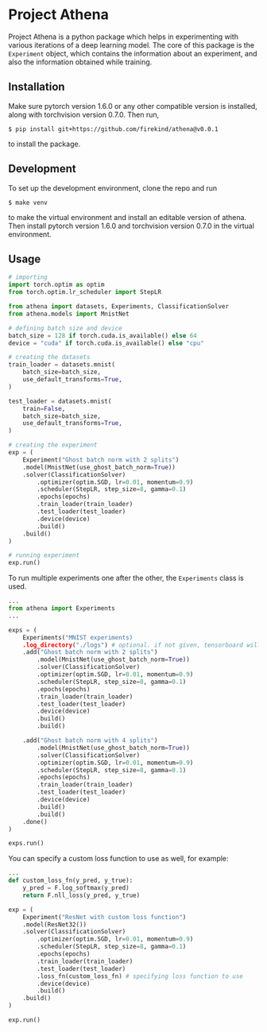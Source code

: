 # Project Athena

Project Athena is a python package which helps in experimenting with various iterations of a deep learning model. The core of this package is the `Experiment` object, which contains the information about an experiment, and also the information obtained while training.

## Installation

Make sure pytorch version 1.6.0 or any other compatible version is installed, along with torchvision version 0.7.0. Then run,

```
$ pip install git+https://github.com/firekind/athena@v0.0.1
```
to install the package.

## Development

To set up the development environment, clone the repo and run

```
$ make venv
```

to make the virtual environment and install an editable version of athena. Then install pytorch version 1.6.0 and torchvision version 0.7.0 in the virtual environment.

## Usage

```python
# importing
import torch.optim as optim
from torch.optim.lr_scheduler import StepLR

from athena import datasets, Experiments, ClassificationSolver
from athena.models import MnistNet

# defining batch size and device
batch_size = 128 if torch.cuda.is_available() else 64
device = "cuda" if torch.cuda.is_available() else "cpu"

# creating the datasets 
train_loader = datasets.mnist(
    batch_size=batch_size,
    use_default_transforms=True,
)

test_loader = datasets.mnist(
    train=False,
    batch_size=batch_size,
    use_default_transforms=True,
)

# creating the experiment
exp = (
    Experiment("Ghost batch norm with 2 splits")
    .model(MnistNet(use_ghost_batch_norm=True))
    .solver(ClassificationSolver)
        .optimizer(optim.SGD, lr=0.01, momentum=0.9)
        .scheduler(StepLR, step_size=8, gamma=0.1)
        .epochs(epochs)
        .train_loader(train_loader)
        .test_loader(test_loader)
        .device(device)
        .build()
    .build()
)

# running experiment
exp.run()
```

To run multiple experiments one after the other, the `Experiments` class is used.

```python
...
from athena import Experiments
...

exps = (
    Experiments("MNIST experiments)
    .log_directory("./logs") # optional. if not given, tensorboard will not be used.
    .add("Ghost batch norm with 2 splits")
        .model(MnistNet(use_ghost_batch_norm=True))
        .solver(ClassificationSolver)
        .optimizer(optim.SGD, lr=0.01, momentum=0.9)
        .scheduler(StepLR, step_size=8, gamma=0.1)
        .epochs(epochs)
        .train_loader(train_loader)
        .test_loader(test_loader)
        .device(device)
        .build()
        .build()

    .add("Ghost batch norm with 4 splits")
        .model(MnistNet(use_ghost_batch_norm=True))
        .solver(ClassificationSolver)
        .optimizer(optim.SGD, lr=0.01, momentum=0.9)
        .scheduler(StepLR, step_size=8, gamma=0.1)
        .epochs(epochs)
        .train_loader(train_loader)
        .test_loader(test_loader)
        .device(device)
        .build()
        .build()
    .done()
)

exps.run()
```

You can specify a custom loss function to use as well, for example:

```python
...
def custom_loss_fn(y_pred, y_true):
    y_pred = F.log_softmax(y_pred)
    return F.nll_loss(y_pred, y_true)

exp = (
    Experiment("ResNet with custom loss function")
    .model(ResNet32())
    .solver(ClassificationSolver)
        .optimizer(optim.SGD, lr=0.01, momentum=0.9)
        .scheduler(StepLR, step_size=8, gamma=0.1)
        .epochs(epochs)
        .train_loader(train_loader)
        .test_loader(test_loader)
        .loss_fn(custom_loss_fn) # specifying loss function to use
        .device(device)
        .build()
    .build()
)

exp.run()
```